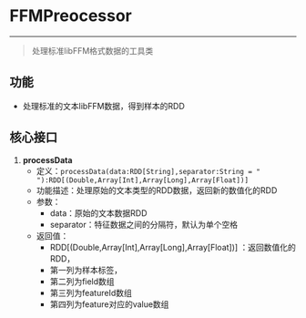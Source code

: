 # FFMPreocessor

---


> 处理标准libFFM格式数据的工具类

## 功能

* 处理标准的文本libFFM数据，得到样本的RDD

## 核心接口

1. **processData**
	- 定义：```processData(data:RDD[String],separator:String = " "):RDD[(Double,Array[Int],Array[Long],Array[Float])] ```
	- 功能描述：处理原始的文本类型的RDD数据，返回新的数值化的RDD
	- 参数：
		- data：原始的文本数据RDD
		- separator：特征数据之间的分隔符，默认为单个空格
	- 返回值：
		- RDD[(Double,Array[Int],Array[Long],Array[Float])] ：返回数值化的RDD，
		* 第一列为样本标签，
		* 第二列为field数组
		* 第三列为featureId数组
		* 第四列为feature对应的value数组